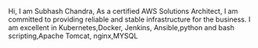 Hi,
I am Subhash Chandra, As a certified AWS Solutions Architect, I am committed to providing reliable and stable infrastructure for the business.
I am excellent in Kubernetes,Docker, Jenkins, Ansible,python and bash scripting,Apache Tomcat, nginx,MYSQL

